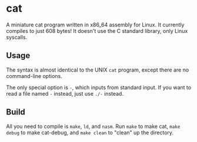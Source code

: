 # cat
A miniature cat program written in x86_64 assembly for Linux. It currently compiles to just 608 bytes!
It doesn't use the C standard library, only Linux syscalls.

## Usage
The syntax is almost identical to the UNIX `cat` program, except there are no command-line options.

The only special option is `-`, which inputs from standard input.
If you want to read a file named `-` instead, just use `./-` instead.

## Build
All you need to compile is `make`, `ld`, and `nasm`.
Run `make` to make cat, `make debug` to make cat-debug, and `make clean` to "clean" up the directory.
